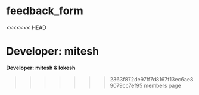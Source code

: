# feedback_form
<<<<<<< HEAD

**Developer:** mitesh<br>
=======
**Developer: mitesh & lokesh**<br>
>>>>>>> 2363f872de97ff7d8167f13ec6ae89079cc7ef95
members page
